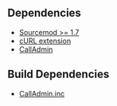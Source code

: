 ## Dependencies
- [Sourcemod >= 1.7](http://www.sourcemod.net/downloads.php?branch=stable)
- [cURL extension](https://forums.alliedmods.net/showthread.php?t=152216)
- [CallAdmin](https://forums.alliedmods.net/showthread.php?t=213670)

## Build Dependencies
- [CallAdmin.inc](https://github.com/Impact123/CallAdmin/blob/development/gameserver/calladmin.inc)
